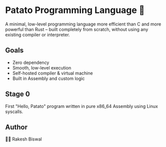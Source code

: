 # Patato Programming Language 🍠

A minimal, low-level programming language more efficient than C and more powerful than Rust – built completely from scratch, without using any existing compiler or interpreter.

## Goals
- Zero dependency
- Smooth, low-level execution
- Self-hosted compiler & virtual machine
- Built in Assembly and custom logic

## Stage 0
First "Hello, Patato" program written in pure x86_64 Assembly using Linux syscalls.

## Author
👨‍💻 Rakesh Biswal
